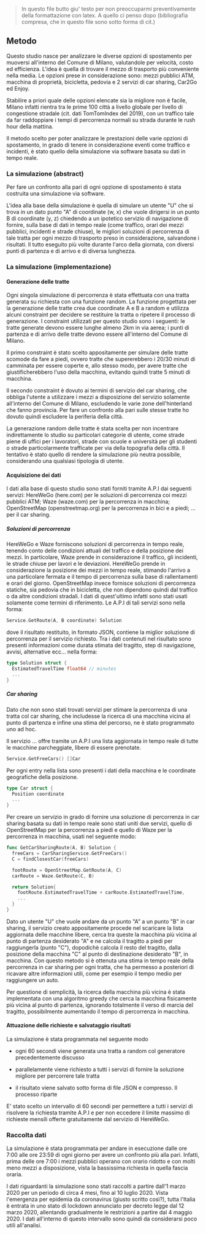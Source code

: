 > In questo file butto giu' testo per non preoccuparmi preventivamente della formattazione con latex. A quello ci penso dopo (bibliografia compresa, che in questo file sono sotto forma di cit.)

## Metodo

Questo studio nasce per analizzare le diverse opzioni di spostamento per muoversi all'interno del Comune di Milano, valutandole per velocità, costo ed efficienza. L'idea è quella di trovare il mezzo di trasporto più conveniente nella media. Le opzioni prese in considerazione sono: mezzi pubblici ATM, macchina di proprietà, bicicletta, pedovia e 2 servizi di car sharing, Car2Go ed Enjoy.

Stabilire a priori quale delle opzioni elencate sia la migliore non è facile, Milano infatti rientra tra le prime 100 città a livello globale per livello di congestione stradale (cit. dati TomTomIndex del 2019), con un traffico tale da far raddoppiare i tempi di percorrenza normali su strada durante le rush hour della mattina.

Il metodo scelto per poter analizzare le prestazioni delle varie opzioni di spostamento, in grado di tenere in considerazione eventi come traffico e incidenti, è stato quello della simulazione via software basata su dati in tempo reale.

### La simulazione (abstract)

Per fare un confronto alla pari di ogni opzione di spostamento è stata costruita una simulazione via software.

L'idea alla base della simulazione è quella di simulare un utente "U" che si trova in un dato punto "A" di coordinate (w, x) che vuole dirigersi in un punto B di coordinate (y, z) chiedendo a un ipotetico servizio di navigazione di fornire, sulla base di dati in tempo reale (come traffico, orari dei mezzi pubblici, incidenti e strade chiuse), le migliori soluzioni di percorrenza di tale tratta per ogni mezzo di trasporto preso in considerazione, salvandone i risultati. Il tutto eseguito più volte durante l'arco della giornata, con diversi punti di partenza e di arrivo e di diversa lunghezza.

### La simulazione (implementazione)

#### Generazione delle tratte

Ogni singola simulazione di percorrenza è stata effettuata con una tratta generata su richiesta con una funzione random. La funzione progettata per la generazione delle tratte crea due coordinate A e B a random e utilizza alcuni constraint per decidere se restituire la tratta o ripetere il processo di generazione. I constraint utilizzati per questo studio sono i seguenti: le tratte generate devono essere lunghe almeno 2km in via aerea; i punti di partenza e di arrivo delle tratte devono essere all'interno del Comune di Milano.

Il primo constraint è stato scelto appositamente per simulare delle tratte scomode da fare a piedi, ovvero tratte che supererebbero i 20/30 minuti di camminata per essere coperte e, allo stesso modo, per avere tratte che giustificherebbero l'uso della macchina, evitando quindi tratte 5 minuti di macchina.

Il secondo constraint è dovuto ai termini di servizio del car sharing, che obbliga l'utente a utilizzare i mezzi a disposizione del servizio solamente all'interno del Comune di Milano, escludendo le varie zone dell'hinterland che fanno provincia. Per fare un confronto alla pari sulle stesse tratte ho dovuto quindi escludere la periferia della città.

La generazione random delle tratte è stata scelta per non incentrare indirettamente lo studio su particolari categorie di utente, come strade piene di uffici per i lavoratori, strade con scuole e università per gli studenti o strade particolarmente trafficate per via della topografia della città. Il tentativo è stato quello di rendere la simulazione più neutra possibile, considerando una qualsiasi tipologia di utente.

#### Acquisizione dei dati

I dati alla base di questo studio sono stati forniti tramite A.P.I dai seguenti servizi: HereWeGo (here.com) per le soluzioni di percorrenza coi mezzi pubblici ATM; Waze (waze.com) per la percorrenza in macchina; OpenStreetMap (openstreetmap.org) per la percorrenza in bici e a piedi; ... per il car sharing.

##### Soluzioni di percorrenza

HereWeGo e Waze forniscono soluzioni di percorrenza in tempo reale, tenendo conto delle condizioni attuali del traffico e della posizione dei mezzi. In particolare, Waze prende in considerazione il traffico, gli incidenti, le strade chiuse per lavori e le deviazioni. HereWeGo prende in considerazione la posizione dei mezzi in tempo reale, stimando l'arrivo a una particolare fermata e il tempo di percorrenza sulla base di rallentamenti e orari del giorno. OpenStreetMap invece fornisce soluzioni di percorrenza statiche, sia pedovia che in bicicletta, che non dipendono quindi dal traffico o da altre condizioni stradali. I dati di quest'ultimo infatti sono stati usati solamente come termini di riferimento. Le A.P.I di tali servizi sono nella forma:

```go
Service.GetRoute(A, B coordinate) Solution
```

dove il risultato restituito, in formato JSON, contiene la miglior soluzione di percorrenza  per il servizio richiesto. Tra i dati contenuti nel risultato sono presenti informazioni come durata stimata del tragitto, step di navigazione, avvisi, alternative ecc... nella forma:

```go
type Solution struct {
  EstimatedTravelTime float64 // minutes
  ...
}
```

##### Car sharing

Dato che non sono stati trovati servizi per stimare la percorrenza di una tratta col car sharing, che includesse la ricerca di una macchina vicina al punto di partenza e infine una stima del percorso, ne è stato programmato uno ad hoc.

Il servizio ... offre tramite un A.P.I una lista aggiornata in tempo reale di tutte le macchine parcheggiate, libere di essere prenotate.

```go
Service.GetFreeCars() []Car
```

Per ogni entry nella lista sono presenti i dati della macchina e le coordinate geografiche della posizione.

```go
type Car struct {
  Position coordinate
  ...
}
```

Per creare un servizio in grado di fornire una soluzione di percorrenza in car sharing basata su dati in tempo reale sono stati uniti due servizi, quello di OpenStreetMap per la percorrenza a piedi e quello di Waze per la percorrenza in macchina, usati nel seguente modo:

```go
func GetCarSharingRoute(A, B) Solution {
  freeCars = CarSharingService.GetFreeCars()
  C = findClosestCar(freeCars)

  footRoute = OpenStreetMap.GetRoute(A, C)
  carRoute = Waze.GetRoute(C, B)

  return Solution{
    footRoute.EstimatedTravelTime + carRoute.EstimatedTravelTime,
    ...
  }
}
```

Dato un utente "U" che vuole andare da un punto "A" a un punto "B" in car sharing, il servizio creato appositamente procede nel scaricare la lista aggiornata delle macchine libere, cerca tra queste la macchina più vicina al punto di partenza desiderato "A" e ne calcola il tragitto a piedi per raggiungerla (punto "C"), dopodichè calcola il resto del tragitto, dalla posizione della macchina "C" al punto di destinazione desiderato "B", in macchina. Con questo metodo si è ottenuta una stima in tempo reale della percorrenza in car sharing per ogni tratta, che ha permesso a posteriori di ricavare altre informazioni utili, come per esempio il tempo medio per raggiungere un auto.

Per questione di semplicità, la ricerca della macchina più vicina è stata implementata con una algoritmo greedy che cerca la macchina fisicamente più vicina al punto di partenza, ignorando totalmente il verso di marcia del tragitto, possibilmente aumentando il tempo di percorrenza in macchina.

#### Attuazione delle richieste e salvataggio risultati

La simulazione è stata programmata nel seguente modo

- ogni 60 secondi viene generata una tratta a random col generatore precedentemente discusso

- parallelamente viene richiesto a tutti i servizi di fornire la soluzione migliore per percorrere tale tratta

- il risultato viene salvato sotto forma di file JSON e compresso. Il processo riparte

E' stato scelto un intervallo di 60 secondi per permettere a tutti i servizi di risolvere la richiesta tramite A.P.I e per non eccedere il limite massimo di richieste mensili offerte gratuitamente dal servizio di HereWeGo.

### Raccolta dati

La simulazione è stata programmata per andare in esecuzione dalle ore 7:00 alle ore 23:59 di ogni giorno per avere un confronto più alla pari. Infatti, prima delle ore 7:00 i mezzi pubblici operano con orario ridotto e con molti meno mezzi a disposizione, vista la bassissima richiesta in quella fascia oraria.

I dati riguardanti la simulazione sono stati raccolti a partire dall'1 marzo 2020 per un periodo di circa 4 mesi, fino al 10 luglio 2020. Vista l'emergenza per epidemia da coronavirus (giusto scritto così?), tutta l'Italia è entrata in uno stato di lockdown annunciato per decreto legge dal 12 marzo 2020, allentando gradualmente le restrizioni a partire dal 4 maggio 2020. I dati all'interno di questo intervallo sono quindi da considerarsi poco utili all'analisi. 
